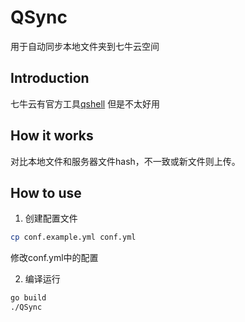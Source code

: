 # QSync

用于自动同步本地文件夹到七牛云空间

## Introduction
七牛云有官方工具[qshell](https://developer.qiniu.com/kodo/tools/1302/qshell) 但是不太好用

## How it works
对比本地文件和服务器文件hash，不一致或新文件则上传。

## How to use
1. 创建配置文件
```bash
cp conf.example.yml conf.yml
```
修改conf.yml中的配置

2. 编译运行
```bash
go build
./QSync
```
